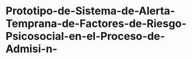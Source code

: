 # Prototipo-de-Sistema-de-Alerta-Temprana-de-Factores-de-Riesgo-Psicosocial-en-el-Proceso-de-Admisi-n-